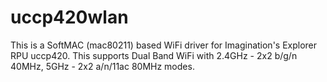 # uccp420wlan
This is a SoftMAC (mac80211) based WiFi driver for Imagination's Explorer RPU uccp420.
This supports Dual Band WiFi with 2.4GHz - 2x2 b/g/n 40MHz, 5GHz - 2x2 a/n/11ac 80MHz modes.

